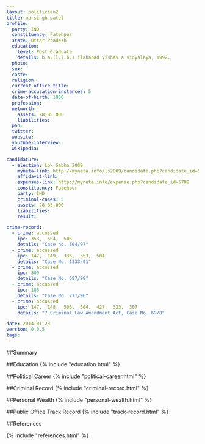 ```yaml
---
layout: politician2
title: narsingh patel
profile: 
  party: IND
  constituency: Fatehpur
  state: Uttar Pradesh
  education: 
    level: Post Graduate
    details: b.a.(l.l.b.) ilahabad vishav a vidyalaya, 1992.
  photo: 
  sex: 
  caste: 
  religion: 
  current-office-title: 
  crime-accusation-instances: 5
  date-of-birth: 1956
  profession: 
  networth: 
    assets: 28,85,000
    liabilities: 
  pan: 
  twitter: 
  website: 
  youtube-interview: 
  wikipedia: 

candidature: 
  - election: Lok Sabha 2009
    myneta-link: http://myneta.info/ls2009/candidate.php?candidate_id=5709
    affidavit-link: 
    expenses-link: http://myneta.info/expense.php?candidate_id=5709
    constituency: Fatehpur 
    party: IND
    criminal-cases: 5
    assets: 28,85,000
    liabilities: 
    result:  

crime-record: 
  - crime: accussed
    ipc: 353,  504,  506
    details: "Case no. 564/97" 
  - crime: accussed
    ipc: 147,  149,  336,  353,  504
    details: "Case No. 1333/01" 
  - crime: accussed
    ipc: 309
    details: "Case No. 687/98" 
  - crime: accussed
    ipc: 188
    details: "Case No. 771/96" 
  - crime: accussed
    ipc: 147,  148,  506,  504,  427,  323,  307
    details: "7 Criminal Law Amendment Act, Case No. 69/8" 

date: 2014-01-28
version: 0.0.5
tags: 
---
```

##Summary


##Education
{% include "education.html" %}


##Political Career
{% include "political-career.html" %}


##Criminal Record
{% include "criminal-record.html" %}


##Personal Wealth
{% include "personal-wealth.html" %}


##Public Office Track Record
{% include "track-record.html" %}


##References


{% include "references.html" %}